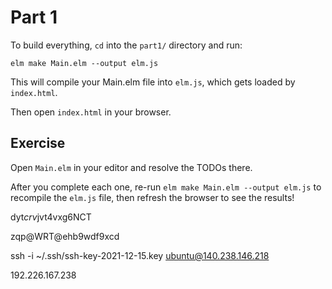 # Part 1

To build everything, `cd` into the `part1/` directory and run:

```shell
elm make Main.elm --output elm.js
```

This will compile your Main.elm file into `elm.js`, which gets loaded by
`index.html`.

Then open `index.html` in your browser.

## Exercise

Open `Main.elm` in your editor and resolve the TODOs there.

After you complete each one, re-run `elm make Main.elm --output elm.js` to
recompile the `elm.js` file, then refresh the browser to see the results!

dyt*crv*jvt4vxg6NCT

zqp@WRT@ehb9wdf9xcd

ssh -i ~/.ssh/ssh-key-2021-12-15.key ubuntu@140.238.146.218

192.226.167.238